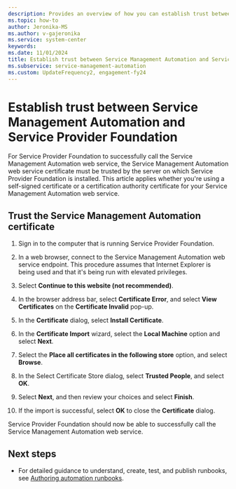 ```yaml
---
description: Provides an overview of how you can establish trust between Service Management Automation and Service Provider Foundation.
ms.topic: how-to
author: Jeronika-MS
ms.author: v-gajeronika
ms.service: system-center
keywords:
ms.date: 11/01/2024
title: Establish trust between Service Management Automation and Service Provider Foundation.
ms.subservice: service-management-automation
ms.custom: UpdateFrequency2, engagement-fy24
---
```


# Establish trust between Service Management Automation and Service Provider Foundation

For Service Provider Foundation to successfully call the Service Management Automation web service, the Service Management Automation web service certificate must be trusted by the server on which Service Provider Foundation is installed. This article applies whether you're using a self-signed certificate or a certification authority certificate for your Service Management Automation web service.

## Trust the Service Management Automation certificate

1. Sign in to the computer that is running Service Provider Foundation.

2. In a web browser, connect to the Service Management Automation web service endpoint. This procedure assumes that Internet Explorer is being used and that it's being run with elevated privileges.

3. Select **Continue to this website (not recommended)**.

4. In the browser address bar, select **Certificate Error**, and select **View Certificates** on the **Certificate Invalid** pop-up.

5. In the **Certificate** dialog, select **Install Certificate**.

6. In the **Certificate Import** wizard, select the **Local Machine** option and select **Next**.

7. Select the **Place all certificates in the following store** option, and select **Browse**.

8. In the Select Certificate Store dialog, select **Trusted People**, and select **OK**.

9. Select **Next**, and then review your choices and select **Finish**.

10. If the import is successful, select **OK** to close the **Certificate** dialog.

Service Provider Foundation should now be able to successfully call the Service Management Automation web service.

## Next steps

- For detailed guidance to understand, create, test, and publish runbooks, see [Authoring automation runbooks](authoring-automation-runbooks.md).
